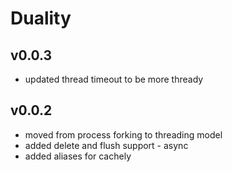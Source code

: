 # Duality

## v0.0.3

* updated thread timeout to be more thready

## v0.0.2

* moved from process forking to threading model
* added delete and flush support - async
* added aliases for cachely


